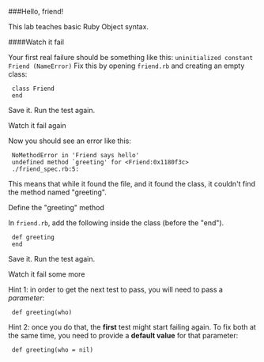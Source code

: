   ###Hello, friend!

This lab teaches basic Ruby Object syntax.

 ####Watch it fail

Your first real failure should be something like this:
`uninitialized constant Friend (NameError)`
Fix this by opening `friend.rb` and creating an empty class:

     class Friend
     end

 Save it. Run the test again.

  Watch it fail again

 Now you should see an error like this:

     NoMethodError in 'Friend says hello'
     undefined method `greeting' for <Friend:0x1180f3c>
     ./friend_spec.rb:5:

 This means that while it found the file, and it found the class, it couldn't find the method named "greeting".

  Define the "greeting" method

 In `friend.rb`, add the following inside the class (before the "end").

     def greeting
     end

 Save it. Run the test again.

  Watch it fail some more

 Hint 1: in order to get the next test to pass, you will need to pass a *parameter*:

     def greeting(who)

 Hint 2: once you do that, the **first** test might start failing again. To fix both at the same time, you need to provide a **default value** for that parameter:

     def greeting(who = nil)

